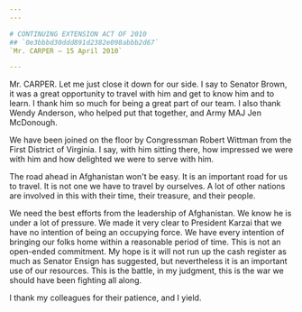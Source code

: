 ```yaml
---
---

# CONTINUING EXTENSION ACT OF 2010
## `0e3bbbd30ddd891d2382e098abbb2d67`
`Mr. CARPER — 15 April 2010`

---
```



Mr. CARPER. Let me just close it down for our side. I say to Senator 
Brown, it was a great opportunity to travel with him and get to know 
him and to learn. I thank him so much for being a great part of our 
team. I also thank Wendy Anderson, who helped put that together, and 
Army MAJ Jen McDonough.

We have been joined on the floor by Congressman Robert Wittman from 
the First District of Virginia. I say, with him sitting there, how 
impressed we were with him and how delighted we were to serve with him.

The road ahead in Afghanistan won't be easy. It is an important road 
for us to travel. It is not one we have to travel by ourselves. A lot 
of other nations are involved in this with their time, their treasure, 
and their people.

We need the best efforts from the leadership of Afghanistan. We know 
he is under a lot of pressure. We made it very clear to President 
Karzai that we have no intention of being an occupying force. We have 
every intention of bringing our folks home within a reasonable period 
of time. This is not an open-ended commitment. My hope is it will not 
run up the cash register as much as Senator Ensign has suggested, but 
nevertheless it is an important use of our resources. This is the 
battle, in my judgment, this is the war we should have been fighting 
all along.

I thank my colleagues for their patience, and I yield.